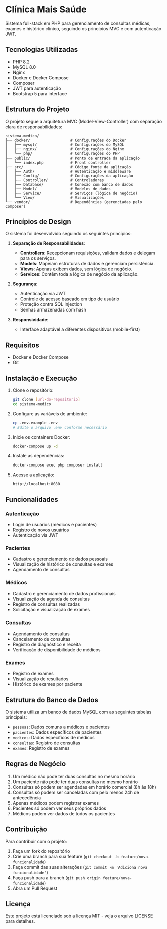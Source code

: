 # Clínica Mais Saúde

Sistema full-stack em PHP para gerenciamento de consultas médicas, exames e histórico clínico, seguindo os princípios MVC e com autenticação JWT.

## Tecnologias Utilizadas

- PHP 8.2
- MySQL 8.0
- Nginx
- Docker e Docker Compose
- Composer
- JWT para autenticação
- Bootstrap 5 para interface

## Estrutura do Projeto

O projeto segue a arquitetura MVC (Model-View-Controller) com separação clara de responsabilidades:

```
sistema-medico/
├── docker/                  # Configurações do Docker
│   ├── mysql/               # Configurações do MySQL
│   ├── nginx/               # Configurações do Nginx
│   └── php/                 # Configurações do PHP
├── public/                  # Ponto de entrada da aplicação
│   └── index.php            # Front controller
├── src/                     # Código fonte da aplicação
│   ├── Auth/                # Autenticação e middleware
│   ├── Config/              # Configurações da aplicação
│   ├── Controller/          # Controladores
│   ├── Database/            # Conexão com banco de dados
│   ├── Model/               # Modelos de dados
│   ├── Service/             # Serviços (lógica de negócio)
│   └── View/                # Visualizações
└── vendor/                  # Dependências (gerenciadas pelo Composer)
```

## Princípios de Design

O sistema foi desenvolvido seguindo os seguintes princípios:

1. **Separação de Responsabilidades**:
   - **Controllers**: Recepcionam requisições, validam dados e delegam para os serviços.
   - **Models**: Mapeiam estruturas de dados e gerenciam persistência.
   - **Views**: Apenas exibem dados, sem lógica de negócio.
   - **Services**: Contêm toda a lógica de negócio da aplicação.

2. **Segurança**:
   - Autenticação via JWT
   - Controle de acesso baseado em tipo de usuário
   - Proteção contra SQL Injection
   - Senhas armazenadas com hash

3. **Responsividade**:
   - Interface adaptável a diferentes dispositivos (mobile-first)

## Requisitos

- Docker e Docker Compose
- Git

## Instalação e Execução

1. Clone o repositório:
   ```bash
   git clone [url-do-repositorio]
   cd sistema-medico
   ```

2. Configure as variáveis de ambiente:
   ```bash
   cp .env.example .env
   # Edite o arquivo .env conforme necessário
   ```

3. Inicie os containers Docker:
   ```bash
   docker-compose up -d
   ```

4. Instale as dependências:
   ```bash
   docker-compose exec php composer install
   ```

5. Acesse a aplicação:
   ```
   http://localhost:8080
   ```

## Funcionalidades

### Autenticação
- Login de usuários (médicos e pacientes)
- Registro de novos usuários
- Autenticação via JWT

### Pacientes
- Cadastro e gerenciamento de dados pessoais
- Visualização de histórico de consultas e exames
- Agendamento de consultas

### Médicos
- Cadastro e gerenciamento de dados profissionais
- Visualização de agenda de consultas
- Registro de consultas realizadas
- Solicitação e visualização de exames

### Consultas
- Agendamento de consultas
- Cancelamento de consultas
- Registro de diagnóstico e receita
- Verificação de disponibilidade de médicos

### Exames
- Registro de exames
- Visualização de resultados
- Histórico de exames por paciente

## Estrutura do Banco de Dados

O sistema utiliza um banco de dados MySQL com as seguintes tabelas principais:

- `pessoas`: Dados comuns a médicos e pacientes
- `pacientes`: Dados específicos de pacientes
- `medicos`: Dados específicos de médicos
- `consultas`: Registro de consultas
- `exames`: Registro de exames

## Regras de Negócio

1. Um médico não pode ter duas consultas no mesmo horário
2. Um paciente não pode ter duas consultas no mesmo horário
3. Consultas só podem ser agendadas em horário comercial (8h às 18h)
4. Consultas só podem ser canceladas com pelo menos 24h de antecedência
5. Apenas médicos podem registrar exames
6. Pacientes só podem ver seus próprios dados
7. Médicos podem ver dados de todos os pacientes

## Contribuição

Para contribuir com o projeto:

1. Faça um fork do repositório
2. Crie uma branch para sua feature (`git checkout -b feature/nova-funcionalidade`)
3. Faça commit das suas alterações (`git commit -m 'Adiciona nova funcionalidade'`)
4. Faça push para a branch (`git push origin feature/nova-funcionalidade`)
5. Abra um Pull Request

## Licença

Este projeto está licenciado sob a licença MIT - veja o arquivo LICENSE para detalhes.

